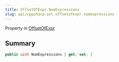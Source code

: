 ```yaml
---
title: OffsetOfExpr.NumExpressions
slug: api/cppsharp.ast.offsetofexpr.numexpressions
---
```

Property in [OffsetOfExpr](/api/cppsharp/ast/offsetofexpr)

## Summary



```csharp
public uint NumExpressions { get; set; }
```

